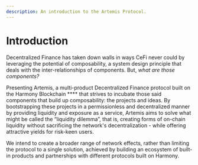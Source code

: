 ```yaml
---
description: An introduction to the Artemis Protocol.
---
```


# Introduction

Decentralized Finance has taken down walls in ways CeFi never could by leveraging the potential of composability, a system design principle that deals with the inter-relationships of components. But, _what are those components?_

Presenting Artemis, a multi-product Decentralized Finance protocol built on the Harmony Blockchain **** that strives to incubate those said components that build up composability: the projects and ideas. By bootstrapping these projects in a permissionless and decentralized manner by providing liquidity and exposure as a service, Artemis aims to solve what might be called the “liquidity dilemma”, that is, creating forms of on-chain liquidity without sacrificing the network's decentralization - while offering attractive yields for risk-keen users.

We intend to create a broader range of network effects, rather than limiting the protocol to a single solution, achieved by building an ecosystem of built-in products and partnerships with different protocols built on Harmony.

